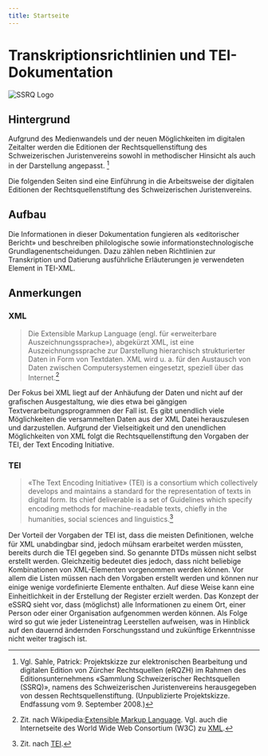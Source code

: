 ```yaml
---
title: Startseite
---
```


# Transkriptionsrichtlinien und TEI-Dokumentation

![SSRQ Logo](ssrq-logo.svg)

## Hintergrund

Aufgrund des Medienwandels und der neuen Möglichkeiten im digitalen Zeitalter werden die Editionen der Rechtsquellenstiftung des Schweizerischen Juristenvereins sowohl in methodischer Hinsicht als auch in der Darstellung angepasst. [^1]

Die folgenden Seiten sind eine Einführung in die Arbeitsweise der digitalen Editionen der Rechtsquellenstiftung des Schweizerischen Juristenvereins.

## Aufbau

Die Informationen in dieser Dokumentation fungieren als «editorischer Bericht» und beschreiben philologische sowie informationstechnologische Grundlagenentscheidungen. Dazu zählen neben Richtlinien zur Transkription und Datierung ausführliche Erläuterungen je verwendeten Element in TEI-XML.


## Anmerkungen

### XML

> Die Extensible Markup Language (engl. für «erweiterbare Auszeichnungssprache»), abgekürzt XML, ist eine Auszeichnungssprache zur Darstellung hierarchisch strukturierter Daten in Form von Textdaten. XML wird u. a. für den Austausch von Daten zwischen Computersystemen eingesetzt, speziell über das Internet.[^2]

Der Fokus bei XML liegt auf der Anhäufung der Daten und nicht auf der graﬁschen Ausgestaltung, wie dies etwa bei gängigen Textverarbeitungsprogrammen der Fall ist. Es gibt unendlich viele Möglichkeiten die versammelten Daten aus der XML Datei herauszulesen und darzustellen. Aufgrund der Vielseitigkeit und den unendlichen Möglichkeiten von XML folgt die Rechtsquellenstiftung den Vorgaben der TEI, der Text Encoding Initiative.

### TEI

> «The Text Encoding Initiative» (TEI) is a consortium which collectively develops and maintains a standard for the representation of texts in digital form. Its chief deliverable is a set of Guidelines which specify encoding methods for machine-readable texts, chieﬂy in the humanities, social sciences and linguistics.[^3]

Der Vorteil der Vorgaben der TEI ist, dass die meisten Deﬁnitionen, welche für XML unabdingbar sind, jedoch mühsam erarbeitet werden müssten, bereits durch die TEI gegeben sind. So genannte DTDs müssen nicht selbst erstellt werden. Gleichzeitig bedeutet dies jedoch, dass nicht beliebige Kombinationen von XML-Elementen vorgenommen werden können. Vor allem die Listen müssen nach den Vorgaben erstellt werden und können nur einige wenige vordeﬁnierte Elemente enthalten. Auf diese Weise kann eine Einheitlichkeit in der Erstellung der Register erzielt werden.
Das Konzept der eSSRQ sieht vor, dass (möglichst) alle Informationen zu einem Ort, einer Person oder einer Organisation aufgenommen werden können. Als Folge wird so gut wie jeder Listeneintrag Leerstellen aufweisen, was in Hinblick auf den dauernd ändernden Forschungsstand und zukünftige Erkenntnisse nicht weiter tragisch ist.

[^1]:
    Vgl. Sahle, Patrick: Projektskizze zur elektronischen Bearbeitung und digitalen Edition von Zürcher Rechtsquellen (eRQZH) im Rahmen des Editionsunternehmens «Sammlung Schweizerischer Rechtsquellen (SSRQ)», namens des Schweizerischen Juristenvereins herausgegeben von dessen Rechtsquellenstiftung. (Unpublizierte Projektskizze. Endfassung vom 9. September 2008.)
[^2]:
    Zit. nach Wikipedia:[Extensible Markup Language](https://de.wikipedia.org/wiki/Extensible_Markup_Language). Vgl. auch die Internetseite des World Wide Web Consortium (W3C) zu [XML](https://www.w3.org/TR/xml/).
[^3]: Zit. nach [TEI](http://www.tei-c.org/index.xml).
